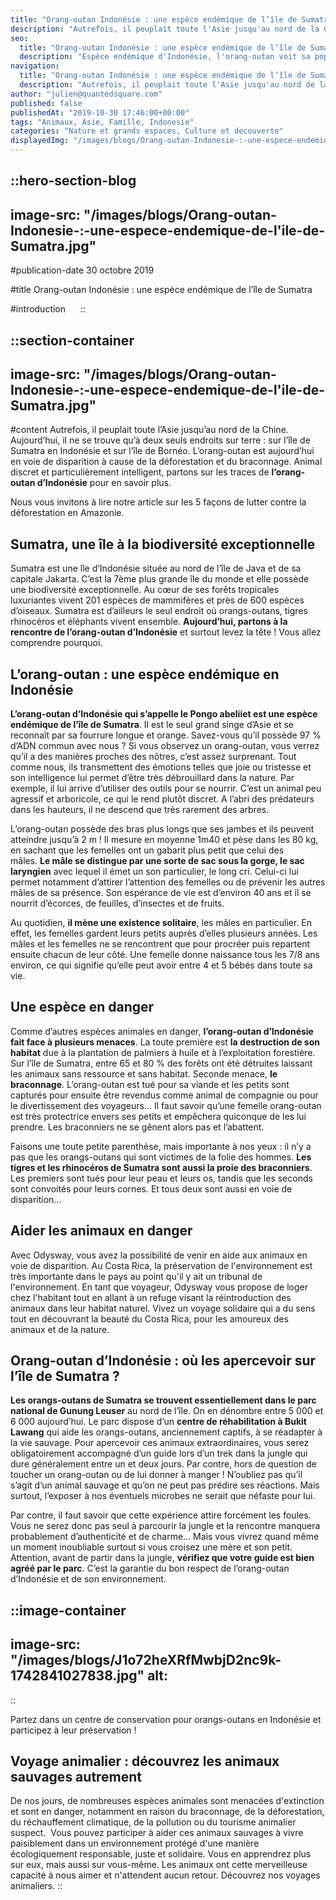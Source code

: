 ```yaml
---
title: "Orang-outan Indonésie : une espèce endémique de l’île de Sumatra"
description: "Autrefois, il peuplait toute l'Asie jusqu'au nord de la Chine. Aujourd'hui, il ne se trouve qu'a deux seuls endroits sur terre : sur l'île de Sumatra en Indonésie et sur l'île de Bornéo. L'orang-outan est aujourd'hui en voie de disparition a cause de la déforestation et du braconnage. Animal ..."
seo:
  title: "Orang-outan Indonésie : une espèce endémique de l’île de Sumatra | Blog Odysway"
  description: "Espèce endémique d'Indonésie, l'orang-outan voit sa population diminuer d’année en année à cause de la déforestation et du braconnage."
navigation:
  title: "Orang-outan Indonésie : une espèce endémique de l’île de Sumatra"
  description: "Autrefois, il peuplait toute l'Asie jusqu'au nord de la Chine. Aujourd'hui, il ne se trouve qu'a deux seuls endroits sur terre : sur l'île de Sumatra en Indonésie et sur l'île de Bornéo. L'orang-outan est aujourd'hui en voie de disparition a cause de la déforestation et du braconnage. Animal ..."
author: "julien@quantedsquare.com"
published: false
publishedAt: "2019-10-30 17:46:00+00:00"
tags: "Animaux, Asie, Famille, Indonesie"
categories: "Nature et grands espaces, Culture et decouverte"
displayedImg: "/images/blogs/Orang-outan-Indonesie-:-une-espece-endemique-de-l'ile-de-Sumatra.jpg"
---
```


::hero-section-blog
---
image-src: "/images/blogs/Orang-outan-Indonesie-:-une-espece-endemique-de-l'ile-de-Sumatra.jpg"
---
#publication-date
30 octobre 2019

#title
Orang-outan Indonésie : une espèce endémique de l’île de Sumatra

#introduction
    
::

::section-container
---
image-src: "/images/blogs/Orang-outan-Indonesie-:-une-espece-endemique-de-l'ile-de-Sumatra.jpg"
---
#content
Autrefois, il peuplait toute l’Asie jusqu’au nord de la Chine. Aujourd’hui, il ne se trouve qu’à deux seuls endroits sur terre : sur l’île de Sumatra en Indonésie et sur l’île de Bornéo. L’orang-outan est aujourd’hui en voie de disparition à cause de la déforestation et du braconnage. Animal discret et particulièrement intelligent, partons sur les traces de **l’orang-outan d’Indonésie** pour en savoir plus.

Nous vous invitons à lire notre article sur les 5 façons de lutter contre la déforestation en Amazonie.

## Sumatra, une île à la biodiversité exceptionnelle

Sumatra est une île d’Indonésie située au nord de l’île de Java et de sa capitale Jakarta. C’est la 7ème plus grande île du monde et elle possède une biodiversité exceptionnelle. Au cœur de ses forêts tropicales luxuriantes vivent 201 espèces de mammifères et près de 600 espèces d’oiseaux. Sumatra est d’ailleurs le seul endroit où orangs-outans, tigres rhinocéros et éléphants vivent ensemble. **Aujourd’hui, partons à la rencontre de l’orang-outan d’Indonésie** et surtout levez la tête ! Vous allez comprendre pourquoi.

## L’orang-outan : une espèce endémique en Indonésie

**L’orang-outan d’Indonésie qui s’appelle le Pongo abeliiet est une espèce endémique de l’île de Sumatra**. Il est le seul grand singe d’Asie et se reconnaît par sa fourrure longue et orange. Savez-vous qu’il possède 97 % d’ADN commun avec nous ? Si vous observez un orang-outan, vous verrez qu’il a des manières proches des nôtres, c’est assez surprenant. Tout comme nous, ils transmettent des émotions telles que joie ou tristesse et son intelligence lui permet d’être très débrouillard dans la nature. Par exemple, il lui arrive d’utiliser des outils pour se nourrir. C’est un animal peu agressif et arboricole, ce qui le rend plutôt discret. A l’abri des prédateurs dans les hauteurs, il ne descend que très rarement des arbres.

L’orang-outan possède des bras plus longs que ses jambes et ils peuvent atteindre jusqu’à 2 m ! Il mesure en moyenne 1m40 et pèse dans les 80 kg, en sachant que les femelles ont un gabarit plus petit que celui des mâles. **Le mâle se distingue par une sorte de sac sous la gorge, le sac laryngien** avec lequel il émet un son particulier, le long cri. Celui-ci lui permet notamment d’attirer l’attention des femelles ou de prévenir les autres mâles de sa présence. Son espérance de vie est d’environ 40 ans et il se nourrit d’écorces, de feuilles, d’insectes et de fruits.

Au quotidien, **il mène une existence solitaire**, les mâles en particulier. En effet, les femelles gardent leurs petits auprès d’elles plusieurs années. Les mâles et les femelles ne se rencontrent que pour procréer puis repartent ensuite chacun de leur côté. Une femelle donne naissance tous les 7/8 ans environ, ce qui signifie qu’elle peut avoir entre 4 et 5 bébés dans toute sa vie.

## Une espèce en danger

Comme d’autres espèces animales en danger, **l’orang-outan d’Indonésie fait face à plusieurs menaces**. La toute première est **la destruction de son habitat** due à la plantation de palmiers à huile et à l’exploitation forestière. Sur l’île de Sumatra, entre 65 et 80 % des forêts ont été détruites laissant les animaux sans ressource et sans habitat. Seconde menace, **le braconnage**. L’orang-outan est tué pour sa viande et les petits sont capturés pour ensuite être revendus comme animal de compagnie ou pour le divertissement des voyageurs… Il faut savoir qu’une femelle orang-outan est très protectrice envers ses petits et empêchera quiconque de les lui prendre. Les braconniers ne se gênent alors pas et l’abattent. 

Faisons une toute petite parenthèse, mais importante à nos yeux : il n’y a pas que les orangs-outans qui sont victimes de la folie des hommes. **Les tigres et les rhinocéros de Sumatra sont aussi la proie des braconniers**. Les premiers sont tués pour leur peau et leurs os, tandis que les seconds sont convoités pour leurs cornes. Et tous deux sont aussi en voie de disparition…

## Aider les animaux en danger

Avec Odysway, vous avez la possibilité de venir en aide aux animaux en voie de disparition. Au Costa Rica, la préservation de l'environnement est très importante dans le pays au point qu'il y ait un tribunal de l'environnement. En tant que voyageur, Odysway vous propose de loger chez l'habitant tout en allant à un refuge visant la réintroduction des animaux dans leur habitat naturel. Vivez un voyage solidaire qui a du sens tout en découvrant la beauté du Costa Rica, pour les amoureux des animaux et de la nature.

## Orang-outan d’Indonésie : où les apercevoir sur l’île de Sumatra ?

**Les orangs-outans de Sumatra se trouvent essentiellement dans le parc national de Gunung Leuser** au nord de l’île. On en dénombre entre 5 000 et 6 000 aujourd’hui. Le parc dispose d’un **centre de réhabilitation à Bukit Lawang** qui aide les orangs-outans, anciennement captifs, à se réadapter à la vie sauvage. Pour apercevoir ces animaux extraordinaires, vous serez obligatoirement accompagné d’un guide lors d’un trek dans la jungle qui dure généralement entre un et deux jours. Par contre, hors de question de toucher un orang-outan ou de lui donner à manger ! N’oubliez pas qu’il s’agit d’un animal sauvage et qu’on ne peut pas prédire ses réactions. Mais surtout, l’exposer à nos éventuels microbes ne serait que néfaste pour lui.

Par contre, il faut savoir que cette expérience attire forcément les foules. Vous ne serez donc pas seul à parcourir la jungle et la rencontre manquera probablement d’authenticité et de charme… Mais vous vivrez quand même un moment inoubliable surtout si vous croisez une mère et son petit. Attention, avant de partir dans la jungle, **vérifiez que votre guide est bien agréé par le parc**. C’est la garantie du bon respect de l’orang-outan d’Indonésie et de son environnement.

::image-container
---
image-src: "/images/blogs/J1o72heXRfMwbjD2nc9k-1742841027838.jpg"
alt: 
---
::

Partez dans un centre de conservation pour orangs-outans en Indonésie et participez à leur préservation !

## Voyage animalier : découvrez les animaux sauvages autrement

De nos jours, de nombreuses espèces animales sont menacées d'extinction et sont en danger, notamment en raison du braconnage, de la déforestation, du réchauffement climatique, de la pollution ou du tourisme animalier suspect.  Vous pouvez participer à aider ces animaux sauvages à vivre paisiblement dans un environnement protégé d'une manière écologiquement responsable, juste et solidaire. Vous en apprendrez plus sur eux, mais aussi sur vous-même. Les animaux ont cette merveilleuse capacité à nous aimer et n'attendent aucun retour. Découvrez nos voyages animaliers.
::
